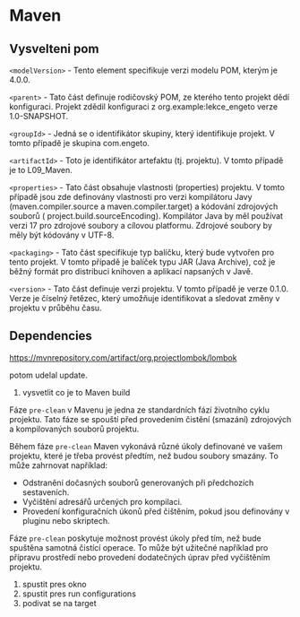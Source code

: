 # Maven

## Vysvelteni pom

`<modelVersion>` - Tento element specifikuje verzi modelu POM, kterým je 4.0.0.

`<parent>` - Tato část definuje rodičovský POM, ze kterého tento projekt dědí konfiguraci. Projekt zdědil konfiguraci z
org.example:lekce_engeto verze 1.0-SNAPSHOT.

`<groupId>` - Jedná se o identifikátor skupiny, který identifikuje projekt. V tomto případě je skupina com.engeto.

`<artifactId>` - Toto je identifikátor artefaktu (tj. projektu). V tomto případě je to L09_Maven.

`<properties>` - Tato část obsahuje vlastnosti (properties) projektu. V tomto případě jsou zde definovány vlastnosti pro
verzi kompilátoru Javy (maven.compiler.source a maven.compiler.target) a kódování zdrojových souborů (
project.build.sourceEncoding). Kompilátor Java by měl používat verzi 17 pro zdrojové soubory a cílovou platformu.
Zdrojové soubory by měly být kódovány v UTF-8.

`<packaging>` - Tato část specifikuje typ balíčku, který bude vytvořen pro tento projekt. V tomto případě je balíček
typu JAR (Java Archive), což je běžný formát pro distribuci knihoven a aplikací napsaných v Javě.

`<version>` - Tato část definuje verzi projektu. V tomto případě je verze 0.1.0. Verze je číselný řetězec, který
umožňuje identifikovat a sledovat změny v projektu v průběhu času.

## Dependencies

https://mvnrepository.com/artifact/org.projectlombok/lombok

potom udelal update.

1) vysvetlit co je to Maven build

Fáze `pre-clean` v Mavenu je jedna ze standardních fází životního cyklu projektu. Tato fáze se spouští před provedením
čistění (smazání) zdrojových a kompilovaných souborů projektu.

Během fáze `pre-clean` Maven vykonává různé úkoly definované ve vašem projektu, které je třeba provést předtím, než
budou
soubory smazány. To může zahrnovat například:

- Odstranění dočasných souborů generovaných při předchozích sestaveních.
- Vyčištění adresářů určených pro kompilaci.
- Provedení konfiguračních úkonů před čištěním, pokud jsou definovány v pluginu nebo skriptech.

Fáze `pre-clean` poskytuje možnost provést úkoly před tím, než bude spuštěna samotná čistící operace. To může být
užitečné
například pro přípravu prostředí nebo provedení dodatečných úprav před vyčištěním projektu.

1) spustit pres okno
2) spustit pres run configurations
3) podivat se na target